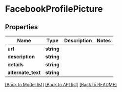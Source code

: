 # FacebookProfilePicture

## Properties
Name | Type | Description | Notes
------------ | ------------- | ------------- | -------------
**url** | **string** |  | 
**description** | **string** |  | 
**details** | **string** |  | 
**alternate_text** | **string** |  | 

[[Back to Model list]](../README.md#documentation-for-models) [[Back to API list]](../README.md#documentation-for-api-endpoints) [[Back to README]](../README.md)


